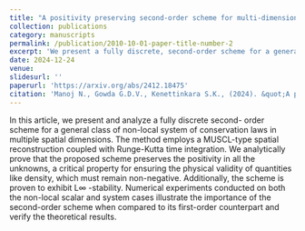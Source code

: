```yaml
---
title: "A positivity preserving second-order scheme for multi-dimensional system of non-local conservation laws"
collection: publications
category: manuscripts
permalink: /publication/2010-10-01-paper-title-number-2
excerpt: 'We present a fully discrete, second-order scheme for a general class of non-local conservation law systems in multiple spatial dimensions.'
date: 2024-12-24
venue: 
slidesurl: ''
paperurl: 'https://arxiv.org/abs/2412.18475'
citation: 'Manoj N., Gowda G.D.V., Kenettinkara S.K., (2024). &quot;A positivity preserving second-order scheme for multi-dimensional system of non-local conservation laws.&quot; <i>arxiv preprint </i>.'
---
```

In this article, we present and analyze a fully discrete second-
order scheme for a general class of non-local system of conservation laws
in multiple spatial dimensions. The method employs a MUSCL-type spatial
reconstruction coupled with Runge-Kutta time integration. We analytically
prove that the proposed scheme preserves the positivity in all the unknowns,
a critical property for ensuring the physical validity of quantities like density,
which must remain non-negative. Additionally, the scheme is proven to exhibit
L∞ -stability. Numerical experiments conducted on both the non-local scalar
and system cases illustrate the importance of the second-order scheme when
compared to its first-order counterpart and verify the theoretical results.
